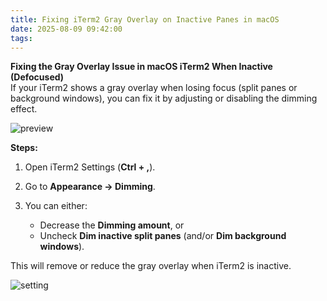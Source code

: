```yaml
---
title: Fixing iTerm2 Gray Overlay on Inactive Panes in macOS
date: 2025-08-09 09:42:00
tags:
---
```


**Fixing the Gray Overlay Issue in macOS iTerm2 When Inactive (Defocused)**  
If your iTerm2 shows a gray overlay when losing focus (split panes or background windows), you can fix it by adjusting or disabling the dimming effect.

![preview](../fix-iterm2-inactive-pane-gray-overlay-macos/preview.png)

**Steps:**

1. Open iTerm2 Settings (**Ctrl + ,**).
2. Go to **Appearance → Dimming**.
3. You can either:

   * Decrease the **Dimming amount**, or
   * Uncheck **Dim inactive split panes** (and/or **Dim background windows**).

This will remove or reduce the gray overlay when iTerm2 is inactive.  

![setting](../fix-iterm2-inactive-pane-gray-overlay-macos/setting.png)

